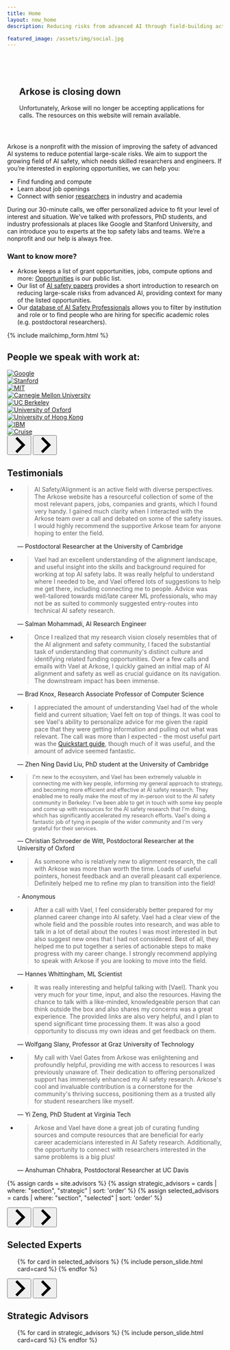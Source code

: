 ```yaml
---
title: Home
layout: new_home
description: Reducing risks from advanced AI through field-building activities

featured_image: /assets/img/social.jpg
---
```


<!-- <section id="banner" class="major">
  <div class="arkose-banner" style="background-image: url('{{ '/assets/images/arkose-banner.jpg' | relative_url }}')"></div>
  <div class="row xs-padding-1 banner-inner">
    <div class="4u -4u 6u(xxlarge) -3u(xxlarge) 8u(large) -2u(large) 10u(medium) -1u(medium) 12u(small) 0u(small)" style="position: relative; padding: 2em;">
      <div class="background">&nbsp;</div>
      <h1 class="display-1">Explore AI safety research opportunities</h1>
      <p>The growing field of AI safety needs skilled researchers and engineers. If you’re interested in exploring opportunities, we can help you:</p>
      <ul>
        <li>Find funding and compute</li>
        <li>Learn about job openings</li>
        <li>Connect with senior researchers in industry and academia</li>
      </ul>
      <p>We've talked with professors, PhD students, and industry professionals at places like Google and Stanford University, and can introduce you to experts at the top safety labs and teams. We’re a nonprofit and our help is always free.</p>
      <div class="banner-button-container">
        <a href="{{site.applyurl}}" class="button banner-button request-call-button">
          Request a Call
        </a>
      </div>
    </div>
  </div>
</section> -->

<!-- <section id="banner" class="minor">
  <div class="arkose-banner" style="background-image: url('{{ '/assets/images/arkose-banner.jpg' | relative_url }}')"></div>
  <div class="inner inner-wide">
    <h1>Explore AI safety research opportunities</h1>
      <p>Arkose helps researchers and engineers learn about funding and job openings in AI safety. We also facilitate connections with senior researchers in industry and academia. As an AI safety fieldbuilding nonprofit, our help is always free.</p>
    </div>
</section> -->

<section id="banner" class="major">
  <div class="arkose-banner" style="background-image: url('{{ '/assets/images/arkose-banner.jpg' | relative_url }}')"></div>
  <div class="row xs-padding-1 banner-inner">
    <div class="6u -3u 8u(xxlarge) -2u(xxlarge) 10u(xlarge) -1u(xlarge) 12u(small)" style="position: relative; padding: 2em;">
      <div class="background">&nbsp;</div>
      <h1 class="display-1">Arkose is closing down</h1>
      <p>Unfortunately, Arkose will no longer be accepting applications for calls. The resources on this website will remain available.</p>
    </div>
  </div>
</section>

<!-- <div class="section">
  <div class="inner">
      <p>Arkose is a nonprofit with the mission of improving the safety of advanced AI systems to reduce potential large-scale risks. Our 30-minute calls help support machine learning professionals interested in AI safety research or engineering. We offer personalized advice to fit your level of interest and situation, whether you're an industry researcher or engineer, professor, or PhD student.</p>
      <p>After discussing your specific needs and questions, we can:</p>
		<ul>
		<li>Help you explore funding and job opportunities. Arkose keeps a list of grant opportunities, jobs, compute options and more: <a href="opportunities">Opportunities</a> is our public list.</li>
		<li>Connect you to potential mentors and collaborators in industry or academia. Whether you're seeking senior researchers, PhD students, or industry or sabbatical connections, Arkose can introduce you to our <a href="#experts">experts</a>.</li>
		<li>Recommend a list of <a href="aisafety">AI safety papers</a>, organized by research area, to provide a short introduction to the subfield, and context for many of the listed opportunities.</li>
		<li>Provide as-needed support for 6 months. We can help you clarify emerging options, follow up with your plans, and advise you of new resources.</li>  
		</ul>
      <a href="{{site.applyurl}}" class="button special request-call-button fit">Request a Call</a>
  </div>
</div> -->

<div class="section">
  <div class="inner">
   <p>Arkose is a nonprofit with the mission of improving the safety of advanced AI systems to reduce potential large-scale risks. We aim to support the growing field of AI safety, which needs skilled researchers and engineers. If you’re interested in exploring opportunities, we can help you:</p>
      <ul>
        <li>Find funding and compute</li>
        <li>Learn about job openings</li>
        <li>Connect with senior <a href="#experts">researchers</a> in industry and academia</li>
      </ul>
      <p>During our 30-minute calls, we offer personalized advice to fit your level of interest and situation. We've talked with professors, PhD students, and industry professionals at places like Google and Stanford University, and can introduce you to experts at the top safety labs and teams. We’re a nonprofit and our help is always free.</p>
      <h3>Want to know more?</h3>
      <ul>
        <li>Arkose keeps a list of grant opportunities, jobs, compute options and more: <a href="opportunities">Opportunities</a> is our public list.</li>
        <li>Our list of <a href="aisafety">AI safety papers</a> provides a short introduction to research on reducing large-scale risks from advanced AI, providing context for many of the listed opportunities.</li>
        <li>Our <a href="connections">database of AI Safety Professionals</a> allows you to filter by institution and role or to find people who are hiring for specific academic roles (e.g. postdoctoral researchers).</li>
<!--     <li>Provide as-needed support for 6 months. We can help you clarify emerging options, follow up with your plans, and advise you of new resources.</li>   -->
    </ul>
  </div>
</div>

<div class="section hero bg-gray" id="sign-up">
  <div class="inner">
    <div class="row">
      {% include mailchimp_form.html %}
    </div>
  </div>
</div>


<div class="section hero">
  <div class="inner">
    <div class="row">
      <h2 class="sans">People we speak with work at:</h2> 
      <div class="grid logos-grid">
        <div class="4u 6u$(small)">
          <a href="https://www.google.com/" target="_blank"><img  src="{% link assets/images/logos/google.svg %}" class="attachment-max size-max" alt="Google"></a>
        </div>
        <div class="4u 6u$(small)">
          <a href="https://www.stanford.edu/" target="_blank"><img  src="{% link assets/images/logos/stanford.png %}" class="attachment-max size-max" alt="Stanford"></a>
        </div>
        <div class="4u 6u$(small)">
          <a href="https://web.mit.edu/" target="_blank"><img  src="{% link assets/images/logos/mit.png %}" class="attachment-max size-max" alt="MIT"></a>
        </div>
        <div class="4u 6u$(small)">
          <a href="https://www.cmu.edu/" target="_blank"><img  src="{% link assets/images/logos/cmu.png %}" class="attachment-max size-max" alt="Carnegie Mellon University"></a>
        </div>
        <div class="4u 6u$(small)">
          <a href="https://www.berkeley.edu/" target="_blank"><img  src="{% link assets/images/logos/berkeley.png %}" class="attachment-max size-max" alt="UC Berkeley"></a>
        </div>
        <div class="4u 6u$(small)">
          <a href="https://www.ox.ac.uk/" target="_blank"><img  src="{% link assets/images/logos/oxford.svg %}" class="attachment-max size-max" alt="University of Oxford"></a>
        </div>
        <div class="4u 6u$(small)">
          <a href="https://www.hku.hk/" target="_blank"><img  src="{% link assets/images/logos/hong_kong.png %}" class="attachment-max size-max" alt="University of Hong Kong"></a>
        </div>
        <div class="4u 6u$(small)">
          <a href="https://www.ibm.com/" target="_blank"><img  src="{% link assets/images/logos/ibm.png %}" class="attachment-max size-max" alt="IBM"></a>
        </div>
        <div class="4u 6u$(small)">
          <a href="https://www.getcruise.com/" target="_blank"><img  src="{% link assets/images/logos/cruise.png %}" class="attachment-max size-max" alt="Cruise"></a>
        </div>
      </div>
    </div>
  </div>
</div>


<div class="section hero bg-gray">
  <div class="inner inner-wide">
    <div class="glide glide-testimonials">
      <div class="glide__arrows" data-glide-el="controls">
        <button class="glide__arrow glide__arrow--left" data-glide-dir="<">
          <svg xmlns="http://www.w3.org/2000/svg" viewBox="0 0 40 40" width="40" height="40" focusable="false"><path d="m15.5 0.932-4.3 4.38 14.5 14.6-14.5 14.5 4.3 4.4 14.6-14.6 4.4-4.3-4.4-4.4-14.6-14.6z"></path></svg>
        </button>
        <button class="glide__arrow glide__arrow--right" data-glide-dir=">">
          <svg xmlns="http://www.w3.org/2000/svg" viewBox="0 0 40 40" width="40" height="40" focusable="false"><path d="m15.5 0.932-4.3 4.38 14.5 14.6-14.5 14.5 4.3 4.4 14.6-14.6 4.4-4.3-4.4-4.4-14.6-14.6z"></path></svg>
        </button>
      </div>
      <h2>Testimonials</h2>
      <div class="glide__track" data-glide-el="track">
        <ul class="glide__slides">
          <li class="glide__slide">
            <blockquote class="testimonial">AI Safety/Alignment is an active field with diverse perspectives. The Arkose website has a resourceful collection of some of the most relevant papers, jobs, companies and grants, which I found very handy. I gained much clarity when I interacted with the Arkose team over a call and debated on some of the safety issues. I would highly recommend the supportive Arkose team for anyone hoping to enter the field.</blockquote>
            — Postdoctoral Researcher at the University of Cambridge
          </li>
          <li class="glide__slide">
            <blockquote class="testimonial">Vael had an excellent understanding of the alignment landscape, and useful insight into the skills and background required for working at top AI safety labs. It was really helpful to understand where I needed to be, and Vael offered lots of suggestions to help me get there, including connecting me to people. Advice was well-tailored towards mid/late career ML professionals, who may not be as suited to commonly suggested entry-routes into technical AI safety research.</blockquote>
            — Salman Mohammadi, AI Research Engineer
          </li>
          <li class="glide__slide">
            <blockquote class="testimonial">Once I realized that my research vision closely resembles that of the AI alignment and safety community, I faced the substantial task of understanding that community's distinct culture and identifying related funding opportunities. Over a few calls and emails with Vael at Arkose, I quickly gained an initial map of AI alignment and safety as well as crucial guidance on its navigation. The downstream impact has been immense.</blockquote>
            — Brad Knox, Research Associate Professor of Computer Science
          </li>
          <li class="glide__slide">
            <blockquote class="testimonial">I appreciated the amount of understanding Vael had of the whole field and current situation; Vael felt on top of things. It was cool to see Vael's ability to personalize advice for me given the rapid pace that they were getting information and pulling out what was relevant. The call was more than I expected - the most useful part was the <a href="https://www.neelnanda.io/mechanistic-interpretability/quickstart">Quickstart guide</a>, though much of it was useful, and the amount of advice seemed fantastic.</blockquote> — Zhen Ning David Liu, PhD student at the University of Cambridge
          </li>
          <li class="glide__slide">
            <blockquote class="testimonial" style="font-size: 89%">I'm new to the ecosystem, and Vael has been extremely valuable in connecting me with key people, informing my general approach to strategy, and becoming more efficient and effective at AI safety research. They enabled me to really make the most of my in-person visit to the AI safety community in Berkeley: I've been able to get in touch with some key people and come up with resources for the AI safety research that I'm doing, which has significantly accelerated my research efforts. Vael's doing a fantastic job of tying in people of the wider community and I'm very grateful for their services.</blockquote>
            — Christian Schroeder de Witt, Postdoctoral Researcher at the University of Oxford
          </li>
          <li class="glide__slide">
            <blockquote class="testimonial">As someone who is relatively new to alignment research, the call with Arkose was more than worth the time. Loads of useful pointers, honest feedback and an overall pleasant call experience. Definitely helped me to refine my plan to transition into the field!</blockquote> - Anonymous 
          </li>
          <li class="glide__slide">
            <blockquote class="testimonial">After a call with Vael, I feel considerably better prepared for my planned career change into AI safety. Vael had a clear view of the whole field and the possible routes into research, and was able to talk in a lot of detail about the routes I was most interested in but also suggest new ones that I had not considered. Best of all, they helped me to put together a series of actionable steps to make progress with my career change. I strongly recommend applying to speak with Arkose if you are looking to move into the field. </blockquote> — Hannes Whittingham, ML Scientist
          </li>
          <li class="glide__slide">
            <blockquote class="testimonial">It was really interesting and helpful talking with [Vael]. Thank you very much for your time, input, and also the resources. Having the chance to talk with a like-minded, knowledgeable person that can think outside the box and also shares my concerns was a great experience. The provided links are also very helpful, and I plan to spend significant time processing them. It was also a good opportunity to discuss my own ideas and get feedback on them. </blockquote> — Wolfgang Slany, Professor at Graz University of Technology
          </li>
          <li class="glide__slide">
            <blockquote class="testimonial">My call with Vael Gates from Arkose was enlightening and profoundly helpful, providing me with access to resources I was previously unaware of. Their dedication to offering personalized support has immensely enhanced my AI safety research. Arkose's cool and invaluable contribution is a cornerstone for the community's thriving success, positioning them as a trusted ally for student researchers like myself.</blockquote> — Yi Zeng, PhD Student at Virginia Tech
          </li>
          <li class="glide__slide">
            <blockquote class="testimonial">Arkose and Vael have done a great job of curating funding sources and compute resources that are beneficial for early career academicians interested in AI Safety research. Additionally, the opportunity to connect with researchers interested in the same problems is a big plus!</blockquote> — Anshuman Chhabra, Postdoctoral Researcher at UC Davis
          </li>
        </ul>
      </div>
    </div>
  </div>
</div>

{% assign cards = site.advisors %}
{% assign strategic_advisors = cards | where: "section", "strategic" | sort: 'order' %}
{% assign selected_advisors = cards | where: "section", "selected" | sort: 'order' %}

<div class="section hero" id="experts">
  <div class="inner inner-wide">
    <div class="glide glide-experts glide-selected-experts">
      <div class="glide__arrows" data-glide-el="controls">
        <button class="glide__arrow glide__arrow--left" data-glide-dir="<">
          <svg xmlns="http://www.w3.org/2000/svg" viewBox="0 0 40 40" width="40" height="40" focusable="false"><path d="m15.5 0.932-4.3 4.38 14.5 14.6-14.5 14.5 4.3 4.4 14.6-14.6 4.4-4.3-4.4-4.4-14.6-14.6z"></path></svg>
        </button>
        <button class="glide__arrow glide__arrow--right" data-glide-dir=">">
          <svg xmlns="http://www.w3.org/2000/svg" viewBox="0 0 40 40" width="40" height="40" focusable="false"><path d="m15.5 0.932-4.3 4.38 14.5 14.6-14.5 14.5 4.3 4.4 14.6-14.6 4.4-4.3-4.4-4.4-14.6-14.6z"></path></svg>
        </button>
      </div>
      <h2>Selected Experts</h2>
      <div class="glide__track" data-glide-el="track">
        <ul class="glide__slides">
          {% for card in selected_advisors %}
            {% include person_slide.html card=card %}
          {% endfor %}
        </ul>
      </div>
    </div>
  </div>
</div>

<div class="section hero bg-gray" id="panel">
  <div class="inner inner-wide">
    <div class="glide glide-experts glide-strategic-advisors">
      <div class="glide__arrows" data-glide-el="controls">
        <button class="glide__arrow glide__arrow--left" data-glide-dir="<">
          <svg xmlns="http://www.w3.org/2000/svg" viewBox="0 0 40 40" width="40" height="40" focusable="false"><path d="m15.5 0.932-4.3 4.38 14.5 14.6-14.5 14.5 4.3 4.4 14.6-14.6 4.4-4.3-4.4-4.4-14.6-14.6z"></path></svg>
        </button>
        <button class="glide__arrow glide__arrow--right" data-glide-dir=">">
          <svg xmlns="http://www.w3.org/2000/svg" viewBox="0 0 40 40" width="40" height="40" focusable="false"><path d="m15.5 0.932-4.3 4.38 14.5 14.6-14.5 14.5 4.3 4.4 14.6-14.6 4.4-4.3-4.4-4.4-14.6-14.6z"></path></svg>
        </button>
      </div>
      <h2>Strategic Advisors</h2>
      <div class="glide__track" data-glide-el="track">
        <ul class="glide__slides">
          {% for card in strategic_advisors %}
            {% include person_slide.html card=card %}
          {% endfor %}
        </ul>
      </div>
    </div>
  </div>
</div>

<script>
  new Glide('.glide-testimonials', {
    gap: 100,
    perView: 2,
    breakpoints: {
      1720: {
        perView: 1
      }
    }
  }).mount()

  new Glide('.glide-selected-experts', {
    gap: 100,
    perView: 4,
    breakpoints: {
      1720: {
        perView: 3
      },
      960: {
        perView: 2
      },
      600: {
        perView: 1
      }
    }
  }).mount()

  new Glide('.glide-strategic-advisors', {
    gap: 100,
    perView: 4,
    breakpoints: {
      1720: {
        perView: 3
      },
      960: {
        perView: 2
      },
      600: {
        perView: 1
      }
    }
  }).mount()

  function isDarkMode() {
    if (window.matchMedia &&
      window.matchMedia('(prefers-color-scheme: dark)').matches)
      return true;

    return document.documentElement.getAttribute('data-theme') === 'dark';
  }

  document.addEventListener("DOMContentLoaded", (event) => {
    if (isDarkMode()) {
      const supportsFilter = 'filter' in document.body.style;
      if (!supportsFilter) {
        const logos = document.querySelector('.logos-grid')
        logos.style.backgroundColor = '#b2b8d6';
        logos.style.margin = '0 0 0 1.25em';
        logos.style.padding = 0;
      }
    }
  });
</script>
